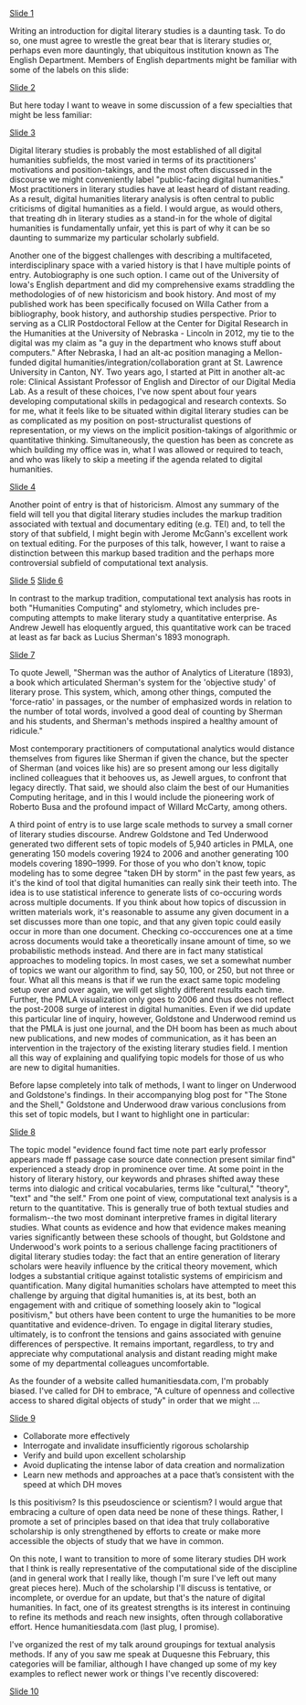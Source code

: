 [Slide 1]('https://mjlavin80.github.io/DHworkshop-CMU-2017/slides/index.html#1')

Writing an introduction for digital literary studies is a daunting task. To do so, one must agree to wrestle the great bear that is literary studies or, perhaps even more dauntingly, that ubiquitous institution known as The English Department. Members of English departments might be familiar with some of the labels on this slide:

[Slide 2]('https://mjlavin80.github.io/DHworkshop-CMU-2017/slides/index.html#2')

But here today I want to weave in some discussion of a few specialties that might be less familiar:

[Slide 3]('https://mjlavin80.github.io/DHworkshop-CMU-2017/slides/index.html#3')

Digital literary studies is probably the most established of all digital humanities subfields, the most varied in terms of its practitioners' motivations and position-takings, and the most often discussed in the discourse we might conveniently label "public-facing digital humanities." Most practitioners in literary studies have at least heard of distant reading.
As a result, digital humanities literary analysis is often central to public criticisms of digital humanities as a field. I would argue, as would others, that treating dh in literary studies as a stand-in for the whole of digital humanities is fundamentally unfair, yet this is part of why it can be so daunting to summarize my particular scholarly subfield.  

Another one of the biggest challenges with describing a multifaceted, interdisciplinary space with a varied history is that I have multiple points of entry. Autobiography is one such option. I came out of the University of Iowa's English department and did my comprehensive exams straddling the methodologies of of new historicism and book history. And most of my published work has been specifically focused on Willa Cather from a bibliography, book history, and authorship studies perspective. Prior to serving as a CLIR Postdoctoral Fellow at the Center for Digital Research in the Humanities at the University of Nebraska - Lincoln in 2012, my tie to the digital was my claim as "a guy in the department who knows stuff about computers." After Nebraska, I had an alt-ac position managing a Mellon-funded digital humanities/integration/collaboration grant at St. Lawrence University in Canton, NY. Two years ago, I started at Pitt in another alt-ac role: Clinical Assistant Professor of English and Director of our Digital Media Lab. As a result of these choices, I've now spent about four years developing computational skills in pedagogical and research contexts. So for me, what it feels like to be situated within digital literary studies can be as complicated as my position on post-structuralist questions of representation, or my views on the implicit position-takings of algorithmic or quantitative thinking. Simultaneously, the question has been as concrete as which building my office was in, what I was allowed or required to teach, and who was likely to skip a meeting if the agenda related to digital humanities.

[Slide 4]('https://mjlavin80.github.io/DHworkshop-CMU-2017/slides/index.html#4')

Another point of entry is that of historicism. Almost any summary of the field will tell you that digital literary studies includes the markup tradition associated with textual and documentary editing (e.g. TEI) and, to tell the story of that subfield, I might begin with Jerome McGann's excellent work on textual editing. For the purposes of this talk, however, I want to raise a distinction between this markup based tradition and the perhaps more controversial subfield of computational text analysis.

[Slide 5]('https://mjlavin80.github.io/DHworkshop-CMU-2017/slides/index.html#5')
[Slide 6]('https://mjlavin80.github.io/DHworkshop-CMU-2017/slides/index.html#6')

In contrast to the markup tradition, computational text analysis has roots in both "Humanities Computing" and stylometry, which includes pre-computing attempts to make literary study a quantitative enterprise. As Andrew Jewell has eloquently argued, this quantitative work can be traced at least as far back as Lucius Sherman's 1893 monograph.

[Slide 7]('https://mjlavin80.github.io/DHworkshop-CMU-2017/slides/index.html#7')

To quote Jewell, "Sherman was the author of Analytics of Literature (1893), a book which articulated Sherman's system for the 'objective study' of literary prose. This system, which, among other things, computed the 'force-ratio' in passages, or the number of emphasized words in relation to the number of total words, involved a good deal of counting by Sherman and his students, and Sherman's methods inspired a healthy amount of ridicule."

Most contemporary practitioners of computational analytics would distance themselves from figures like Sherman if given the chance, but the specter of Sherman (and voices like his) are so present among our less digitally inclined colleagues that it behooves us, as Jewell argues, to confront that legacy directly. That said, we should also claim the best of our Humanities Computing heritage, and in this I would include the pioneering work of Roberto Busa and the profound impact of Willard McCarty, among others.

A third point of entry is to use large scale methods to survey a small corner of literary studies discourse. Andrew Goldstone and Ted Underwood generated two different sets of topic models of 5,940 articles in PMLA, one generating 150 models covering 1924 to 2006 and another generating 100 models covering 1890–1999. For those of you who don't know, topic modeling has to some degree "taken DH by storm" in the past few years, as it's the kind of tool that digital humanities can really sink their teeth into. The idea is to use statistical inference to generate lists of co-occuring words across multiple documents. If you think about how topics of discussion in written materials work, it's reasonable to assume any given document in a set discusses more than one topic, and that any given topic could easily occur in more than one document. Checking co-occcurences one at a time across documents would take a theoretically insane amount of time, so we probabilistic methods instead. And there are in fact many statistical approaches to modeling topics. In most cases, we set a somewhat number of topics we want our algorithm to find, say 50, 100, or 250, but not three or four. What all this means is that if we run the exact same topic modeling setup over and over again, we will get slightly different results each time. Further, the PMLA visualization only goes to 2006 and thus does not reflect the post-2008 surge of interest in digital humanities. Even if we did update this particular line of inquiry, however, Goldstone and Underwood remind us that the PMLA is just one journal, and the DH boom has been as much about new publications, and new modes of communication, as it has been an intervention in the trajectory of the existing literary studies field. I mention all this way of explaining and qualifying topic models for those of us who are new to digital humanities.

Before lapse completely into talk of methods, I want to linger on Underwood and Goldstone's findings. In their accompanying blog post for "The Stone and the Shell," Goldstone and Underwood draw various conclusions from this set of topic models, but I want to highlight one in particular:

[Slide 8]('https://mjlavin80.github.io/DHworkshop-CMU-2017/slides/index.html#8')

The topic model "evidence found fact time note part early professor appears made ff passage case source date connection present similar find" experienced a steady drop in prominence over time. At some point in the history of literary history, our keywords and phrases shifted away these terms into dialogic and critical vocabularies, terms like "cultural," "theory", "text" and "the self." From one point of view, computational text analysis is a return to the quantitative. This is generally true of both textual studies and formalism--the two most dominant interpretive frames in digital literary studies. What counts as evidence and how that evidence makes meaning varies significantly between these schools of thought, but Goldstone and Underwood's work points to a serious challenge facing practitioners of digital literary studies today: the fact that an entire generation of literary scholars were heavily influence by the critical theory movement, which lodges a substantial critique against totalistic systems of empiricism and quantification. Many digital humanities scholars have attempted to meet this challenge by arguing that digital humanities is, at its best, both an engagement with and critique of something loosely akin to "logical positivism," but others have been content to urge the humanities to be more quantitative and evidence-driven. To engage in digital literary studies, ultimately, is to confront the tensions and gains associated with genuine differences of perspective. It remains important, regardless, to try and appreciate why computational analysis and distant reading might make some of my departmental colleagues uncomfortable.

As the founder of a website called humanitiesdata.com, I'm probably biased. I've called for DH to embrace,
"A culture of openness and collective access to shared digital objects of study" in order that we might ...

[Slide 9]('https://mjlavin80.github.io/DHworkshop-CMU-2017/slides/index.html#9')

- Collaborate more effectively
- Interrogate and invalidate insufficiently rigorous scholarship
- Verify and build upon excellent scholarship
- Avoid duplicating the intense labor of data creation and normalization
- Learn new methods and approaches at a pace that’s consistent with the speed at which DH moves

Is this positivism? Is this pseudoscience or scientism? I would argue that embracing a culture of open data need be none of these things. Rather, I promote a set of principles based on that idea that truly collaborative scholarship is only strengthened by efforts to create or make more accessible the objects of study that we have in common.

On this note, I want to transition to more of some literary studies DH work that I think is really representative of the computational side of the discipline (and in general work that I really like, though I'm sure I've left out many great pieces here). Much of the scholarship I'll discuss is tentative, or incomplete, or overdue for an update, but that's the nature of digital humanities. In fact, one of its greatest strengths is its interest in continuing to refine its methods and reach new insights, often through collaborative effort. Hence humanitiesdata.com (last plug, I promise).

I've organized the rest of my talk around groupings for textual analysis methods. If any of you saw me speak at Duquesne this February, this categories will be familiar, although I have changed up some of my key examples to reflect newer work or things I've recently discovered:

[Slide 10]('https://mjlavin80.github.io/DHworkshop-CMU-2017/slides/index.html#10')
